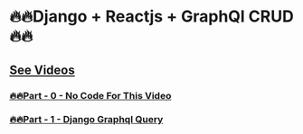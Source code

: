 # 🔥🔥Django + Reactjs + GraphQl CRUD🔥🔥

<!-- ### [🔥🔥Part - 0 -  ]() -->

## [See Videos](https://www.youtube.com/playlist?list=PLsC9YeVUTz3-YuHLkA2Kx5TqaPEHioldV)
### [🔥🔥Part - 0 - No Code For This Video ](#)
### [🔥🔥Part - 1 - Django Graphql Query ](https://github.com/codewithrafiq/Django-Reactjs-GraphQL/tree/c7d22b0cc89a7f763e3911df456511197b4f7a91)
